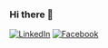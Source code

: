 ### Hi there 👋

[![LinkedIn][linkedin-shield]][linkedin-url]
[![Facebook][facebook-shield]][facebook-url]

<!--
**MartinEmilEshack/MartinEmilEshack** is a ✨ _special_ ✨ repository because its `README.md` (this file) appears on your GitHub profile.

Here are some ideas to get you started:

- 🔭 I’m currently working on ...
- 🌱 I’m currently learning ...
- 👯 I’m looking to collaborate on ...
- 🤔 I’m looking for help with ...
- 💬 Ask me about ...
- 📫 How to reach me: ...
- 😄 Pronouns: ...
- ⚡ Fun fact: ...
-->


<!-- URL variables -->
[linkedin-url]: https://www.linkedin.com/in/martin-emil/
[linkedin-shield]: https://img.shields.io/badge/-LinkedIn-black.svg?style=social&logo=linkedin&colorB=blue

[facebook-url]: https://www.facebook.com/Martin.Emil.Eshack/
[facebook-shield]: https://img.shields.io/badge/-Facebook-black.svg?style=social&logo=facebook&colorB=blue

